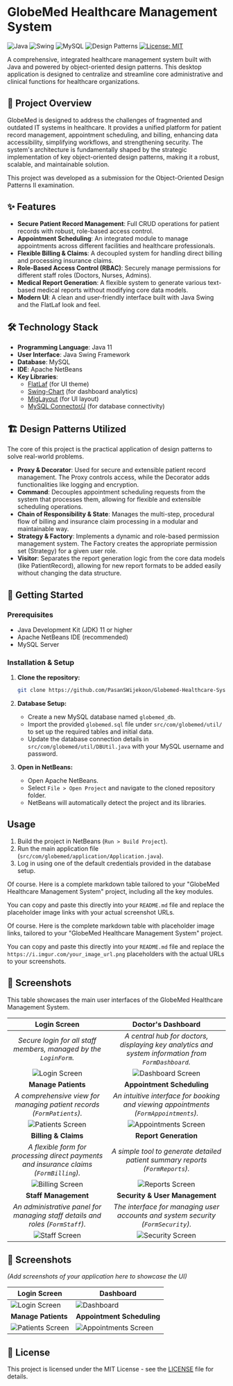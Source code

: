 # GlobeMed Healthcare Management System

![Java](https://img.shields.io/badge/Java-11-blue)
![Swing](https://img.shields.io/badge/UI-Java%20Swing-orange)
![MySQL](https://img.shields.io/badge/Database-MySQL-blue)
![Design Patterns](https://img.shields.io/badge/Architecture-Design%20Patterns-brightgreen)
[![License: MIT](https://img.shields.io/badge/License-MIT-yellow.svg)](LICENSE)

A comprehensive, integrated healthcare management system built with Java and powered by object-oriented design patterns. This desktop application is designed to centralize and streamline core administrative and clinical functions for healthcare organizations.

## 📜 Project Overview

GlobeMed is designed to address the challenges of fragmented and outdated IT systems in healthcare. It provides a unified platform for patient record management, appointment scheduling, and billing, enhancing data accessibility, simplifying workflows, and strengthening security. The system's architecture is fundamentally shaped by the strategic implementation of key object-oriented design patterns, making it a robust, scalable, and maintainable solution.

This project was developed as a submission for the Object-Oriented Design Patterns II examination.

## ✨ Features

* **Secure Patient Record Management**: Full CRUD operations for patient records with robust, role-based access control.
* **Appointment Scheduling**: An integrated module to manage appointments across different facilities and healthcare professionals.
* **Flexible Billing & Claims**: A decoupled system for handling direct billing and processing insurance claims.
* **Role-Based Access Control (RBAC)**: Securely manage permissions for different staff roles (Doctors, Nurses, Admins).
* **Medical Report Generation**: A flexible system to generate various text-based medical reports without modifying core data models.
* **Modern UI**: A clean and user-friendly interface built with Java Swing and the FlatLaf look and feel.

## 🛠️ Technology Stack

* **Programming Language**: Java 11
* **User Interface**: Java Swing Framework
* **Database**: MySQL
* **IDE**: Apache NetBeans
* **Key Libraries**:
    * [FlatLaf](https://www.formdev.com/flatlaf/) (for UI theme) 
    * [Swing-Chart](https://github.com/HanSolo/charts) (for dashboard analytics)
    * [MigLayout](http://www.miglayout.com/) (for UI layout)
    * [MySQL Connector/J](https://dev.mysql.com/downloads/connector/j/) (for database connectivity) 

## 🏗️ Design Patterns Utilized

The core of this project is the practical application of design patterns to solve real-world problems.

* **Proxy & Decorator**: Used for secure and extensible patient record management. The Proxy controls access, while the Decorator adds functionalities like logging and encryption. 
* **Command**: Decouples appointment scheduling requests from the system that processes them, allowing for flexible and extensible scheduling operations. 
* **Chain of Responsibility & State**: Manages the multi-step, procedural flow of billing and insurance claim processing in a modular and maintainable way. 
* **Strategy & Factory**: Implements a dynamic and role-based permission management system. The Factory creates the appropriate permission set (Strategy) for a given user role. 
* **Visitor**: Separates the report generation logic from the core data models (like PatientRecord), allowing for new report formats to be added easily without changing the data structure.

## 🚀 Getting Started

### Prerequisites

* Java Development Kit (JDK) 11 or higher
* Apache NetBeans IDE (recommended)
* MySQL Server

### Installation & Setup

1.  **Clone the repository:**
    ```sh
    git clone https://github.com/PasanSWijekoon/Globemed-Healthcare-System.git
    ```
2.  **Database Setup:**
    * Create a new MySQL database named `globemed_db`.
    * Import the provided `globemed.sql` file under `src/com/globemed/util/` to set up the required tables and initial data.
    * Update the database connection details in `src/com/globemed/util/DBUtil.java` with your MySQL username and password.

3.  **Open in NetBeans:**
    * Open Apache NetBeans.
    * Select `File > Open Project` and navigate to the cloned repository folder.
    * NetBeans will automatically detect the project and its libraries.

## Usage

1.  Build the project in NetBeans (`Run > Build Project`).
2.  Run the main application file (`src/com/globemed/application/Application.java`).
3.  Log in using one of the default credentials provided in the database setup.

Of course. Here is a complete markdown table tailored to your "GlobeMed Healthcare Management System" project, including all the key modules.

You can copy and paste this directly into your `README.md` file and replace the placeholder image links with your actual screenshot URLs.

Of course. Here is the complete markdown table with placeholder image links, tailored to your "GlobeMed Healthcare Management System" project.

You can copy and paste this directly into your `README.md` file and replace the `https://i.imgur.com/your_image_url.png` placeholders with the actual URLs to your screenshots.


## 📸 Screenshots

This table showcases the main user interfaces of the GlobeMed Healthcare Management System.

| Login Screen | Doctor's Dashboard |
| :---: | :---: |
| *Secure login for all staff members, managed by the `LoginForm`.* | *A central hub for doctors, displaying key analytics and system information from `FormDashboard`.* |
| ![Login Screen](https://i.imgur.com/Hb4CFG7.png) | ![Dashboard Screen](https://i.imgur.com/u4x7EhQ.png) |
| **Manage Patients** | **Appointment Scheduling** |
| *A comprehensive view for managing patient records (`FormPatients`).* | *An intuitive interface for booking and viewing appointments (`FormAppointments`).* |
| ![Patients Screen](https://i.imgur.com/sGjXajD.png) | ![Appointments Screen](https://i.imgur.com/Hb4CFG7.png) |
| **Billing & Claims** | **Report Generation** |
| *A flexible form for processing direct payments and insurance claims (`FormBilling`).* | *A simple tool to generate detailed patient summary reports (`FormReports`).* |
| ![Billing Screen](https://i.imgur.com/WXH0B4z.png) | ![Reports Screen](https://i.imgur.com/Ml1ZquR.png) |
| **Staff Management** | **Security & User Management** |
| *An administrative panel for managing staff details and roles (`FormStaff`).* | *The interface for managing user accounts and system security (`FormSecurity`).* |
| ![Staff Screen](https://i.imgur.com/zZAb9Lg.png) | ![Security Screen](https://i.imgur.com/P7hdeqP.png) |


## 📸 Screenshots

*(Add screenshots of your application here to showcase the UI)*

| Login Screen                               | Dashboard                                  |
| ------------------------------------------ | ------------------------------------------ |
| ![Login Screen](https://i.imgur.com/Hb4CFG7.png)   | ![Dashboard](link-to-your-screenshot)      |
| **Manage Patients** | **Appointment Scheduling** |
| ![Patients Screen](link-to-your-screenshot)| ![Appointments Screen](link-to-your-screenshot) |

## 📄 License

This project is licensed under the MIT License - see the [LICENSE](LICENSE) file for details.
